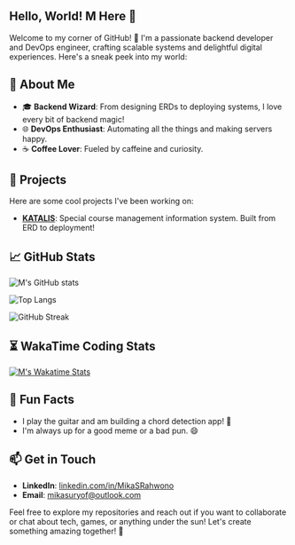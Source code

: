 ## Hello, World! M Here 👋

Welcome to my corner of GitHub! 🎉 I'm a passionate backend developer and DevOps engineer, crafting scalable systems and delightful digital experiences. Here's a sneak peek into my world:

## 🚀 About Me

- 🎓 **Backend Wizard**: From designing ERDs to deploying systems, I love every bit of backend magic!
- 🌐 **DevOps Enthusiast**: Automating all the things and making servers happy.
- ☕ **Coffee Lover**: Fueled by caffeine and curiosity.

## 🌟 Projects

Here are some cool projects I've been working on:

- **[KATALIS](https://github.com/MikaSRahwono/katalis)**: Special course management information system. Built from ERD to deployment!

## 📈 GitHub Stats

![M's GitHub stats](https://github-readme-stats.vercel.app/api?username=MikaSRahwono&show_icons=true&theme=radical)

![Top Langs](https://github-readme-stats.vercel.app/api/top-langs/?username=MikaSRahwono&layout=compact&theme=radical)

![GitHub Streak](https://github-readme-streak-stats.herokuapp.com/?user=MikaSRahwono&theme=radical)

<!--START_SECTION:waka-->
<!--END_SECTION:waka-->

## ⏳ WakaTime Coding Stats

[![M's Wakatime Stats](https://github-readme-stats.vercel.app/api/wakatime?username=MikaSRahwono&layout=compact&theme=radical)](https://wakatime.com/@MikaSRahwono)

## 🎵 Fun Facts

- I play the guitar and am building a chord detection app! 🎸
- I'm always up for a good meme or a bad pun. 😄

## 📫 Get in Touch

- **LinkedIn**: [linkedin.com/in/MikaSRahwono](https://linkedin.com/in/mikasrahwono)
- **Email**: [mikasuryof@outlook.com](mailto:mikasuryof@outlook.com)

Feel free to explore my repositories and reach out if you want to collaborate or chat about tech, games, or anything under the sun! Let's create something amazing together! 🚀
